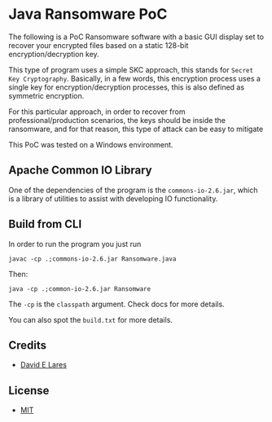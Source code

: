 # Java Ransomware PoC

The following is a PoC Ransomware software with a basic GUI display set to recover your encrypted files based on a static 128-bit encryption/decryption key.

This type of program uses a simple SKC approach, this stands for `Secret Key Cryptography`. Basically, in a few words, this encryption process uses a single key for encryption/decryption processes, this is also defined as symmetric encryption.

For this particular approach, in order to recover from professional/production scenarios, the keys should be inside the ransomware, and for that reason, this type of attack can be easy to mitigate

This PoC was tested on a Windows environment.

## Apache Common IO Library

One of the dependencies of the program is the `commons-io-2.6.jar`, which is a library of utilities to assist with developing IO functionality.

## Build from CLI

In order to run the program you just run

`javac -cp .;commons-io-2.6.jar Ransomware.java`

Then:

`java -cp .;common-io-2.6.jar Ransomware`

The `-cp` is the `classpath` argument. Check docs for more details.

You can also spot the `build.txt` for more details.

## Credits

 - [David E Lares](https://twitter.com/davdlares)

## License

 - [MIT](https://opensource.org/licenses/MIT)

